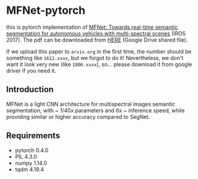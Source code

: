 # MFNet-pytorch

this is pytorch implementation of [MFNet: Towards real-time semantic segmentation for autonomous vehicles with multi-spectral scenes](https://ieeexplore.ieee.org/document/8206396/) (IROS 2017). The pdf can be downloaded from [HERE](https://drive.google.com/file/d/1vxMh63QpdxPnG3jhzpQU0fb-2XOzHR-Z/view?usp=sharing) (Google Drive shared file). 

If we upload this paper to `arxiv.org` in the first time, the number should be something like `1612.xxxx`, but we forgot to do it! Nevertheless, we don't want it look very new (like `1806.xxxx`), so... please download it from google driver if you need it.

## Introduction

MFNet is a light CNN architecture for multispectral images semantic segmentation, with ~ 1/40x parameters and 6x ~ inference speed, while providing similar or higher accuracy compared to SegNet.

## Requirements

* pytorch 0.4.0
* PIL 4.3.0
* numpy 1.14.0
* tqdm 4.19.4

